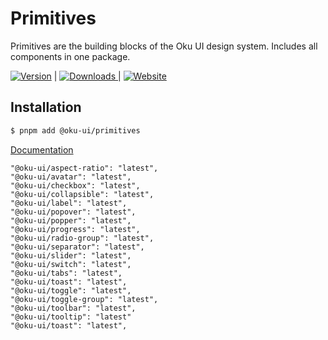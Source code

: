 # Primitives
Primitives are the building blocks of the Oku UI design system. Includes all components in one package.


<span><a href="https://www.npmjs.com/package/@oku-ui/primitives "><img src="https://img.shields.io/npm/v/@oku-ui/primitives?style=flat&colorA=18181B&colorB=28CF8D" alt="Version"></a> </span> | <span> <a href="https://www.npmjs.com/package/@oku-ui/primitives"> <img src="https://img.shields.io/npm/dm/@oku-ui/primitives?style=flat&colorA=18181B&colorB=28CF8D" alt="Downloads"> </a> </span> | <span> <a href="https://oku-ui.com/primitives/components/primitives"><img src="https://img.shields.io/badge/Open%20Documentation-18181B" alt="Website"></a> </span>

## Installation

```sh
$ pnpm add @oku-ui/primitives
```

[Documentation](https://oku-ui.com/primitives/components/primitives)

```
"@oku-ui/aspect-ratio": "latest",
"@oku-ui/avatar": "latest",
"@oku-ui/checkbox": "latest",
"@oku-ui/collapsible": "latest",
"@oku-ui/label": "latest",
"@oku-ui/popover": "latest",
"@oku-ui/popper": "latest",
"@oku-ui/progress": "latest",
"@oku-ui/radio-group": "latest",
"@oku-ui/separator": "latest",
"@oku-ui/slider": "latest",
"@oku-ui/switch": "latest",
"@oku-ui/tabs": "latest",
"@oku-ui/toast": "latest",
"@oku-ui/toggle": "latest",
"@oku-ui/toggle-group": "latest",
"@oku-ui/toolbar": "latest",
"@oku-ui/tooltip": "latest"
"@oku-ui/toast": "latest",
```